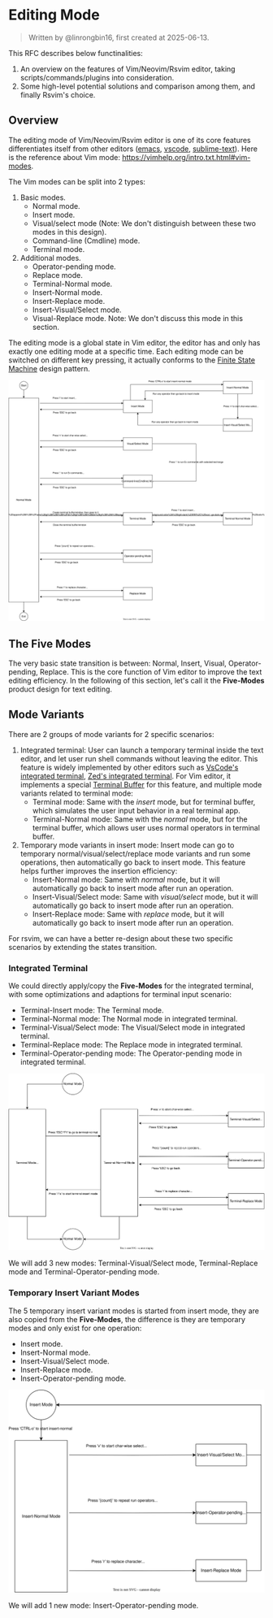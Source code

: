 # Editing Mode

> Written by @linrongbin16, first created at 2025-06-13.

This RFC describes below functinalities:

1. An overview on the features of Vim/Neovim/Rsvim editor, taking scripts/commands/plugins into consideration.
2. Some high-level potential solutions and comparison among them, and finally Rsvim's choice.

## Overview

The editing mode of Vim/Neovim/Rsvim editor is one of its core features differentiates itself from other editors ([emacs](https://www.gnu.org/software/emacs/), [vscode](https://code.visualstudio.com/), [sublime-text](https://www.sublimetext.com/)). Here is the reference about Vim mode: <https://vimhelp.org/intro.txt.html#vim-modes>.

The Vim modes can be split into 2 types:

1. Basic modes.
   - Normal mode.
   - Insert mode.
   - Visual/select mode (Note: We don't distinguish between these two modes in this design).
   - Command-line (Cmdline) mode.
   - Terminal mode.
2. Additional modes.
   - Operator-pending mode.
   - Replace mode.
   - Terminal-Normal mode.
   - Insert-Normal mode.
   - Insert-Replace mode.
   - Insert-Visual/Select mode.
   - Visual-Replace mode. Note: We don't discuss this mode in this section.

The editing mode is a global state in Vim editor, the editor has and only has exactly one editing mode at a specific time. Each editing mode can be switched on different key pressing, it actually conforms to the [Finite State Machine](https://en.wikipedia.org/wiki/Finite-state_machine) design pattern.

![1](images/5-EditingMode.1.drawio.svg)

## The Five Modes

The very basic state transition is between: Normal, Insert, Visual, Operator-pending, Replace. This is the core function of Vim editor to improve the text editing efficiency. In the following of this section, let's call it the **Five-Modes** product design for text editing.

## Mode Variants

There are 2 groups of mode variants for 2 specific scenarios:

1. Integrated terminal: User can launch a temporary terminal inside the text editor, and let user run shell commands without leaving the editor. This feature is widely implemented by other editors such as [VsCode's integrated terminal](https://code.visualstudio.com/docs/terminal/basics), [Zed's integrated terminal](https://zed.dev/features#terminal). For Vim editor, it implements a special [Terminal Buffer](https://vimhelp.org/windows.txt.html#special-buffers) for this feature, and multiple mode variants related to terminal mode:
   - Terminal mode: Same with the _insert_ mode, but for terminal buffer, which simulates the user input behavior in a real terminal app.
   - Terminal-Normal mode: Same with the _normal_ mode, but for the terminal buffer, which allows user uses normal operators in terminal buffer.
2. Temporary mode variants in insert mode: Insert mode can go to temporary normal/visual/select/replace mode variants and run some operations, then automatically go back to insert mode. This feature helps further improves the insertion efficiency:
   - Insert-Normal mode: Same with _normal_ mode, but it will automatically go back to insert mode after run an operation.
   - Insert-Visual/Select mode: Same with _visual/select_ mode, but it will automatically go back to insert mode after run an operation.
   - Insert-Replace mode: Same with _replace_ mode, but it will automatically go back to insert mode after run an operation.

For rsvim, we can have a better re-design about these two specific scenarios by extending the states transition.

### Integrated Terminal

We could directly apply/copy the **Five-Modes** for the integrated terminal, with some optimizations and adaptions for terminal input scenario:

- Terminal-Insert mode: The Terminal mode.
- Terminal-Normal mode: The Normal mode in integrated terminal.
- Terminal-Visual/Select mode: The Visual/Select mode in integrated terminal.
- Terminal-Replace mode: The Replace mode in integrated terminal.
- Terminal-Operator-pending mode: The Operator-pending mode in integrated terminal.

![2](images/5-EditingMode.2.drawio.svg)

We will add 3 new modes: Terminal-Visual/Select mode, Terminal-Replace mode and Terminal-Operator-pending mode.

### Temporary Insert Variant Modes

The 5 temporary insert variant modes is started from insert mode, they are also copied from the **Five-Modes**, the difference is they are temporary modes and only exist for one operation:

- Insert mode.
- Insert-Normal mode.
- Insert-Visual/Select mode.
- Insert-Replace mode.
- Insert-Operator-pending mode.

![3](images/5-EditingMode.3.drawio.svg)

We will add 1 new mode: Insert-Operator-pending mode.
